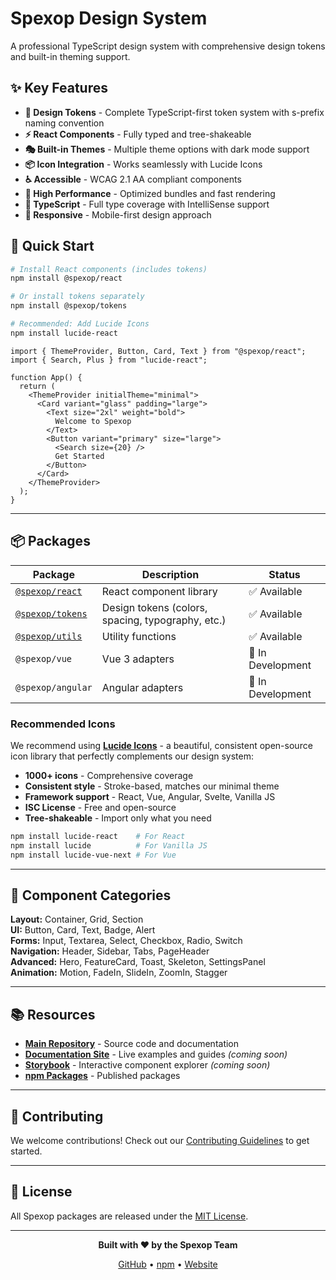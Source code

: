 # Spexop Design System

A professional TypeScript design system with comprehensive design tokens and built-in theming support.

## ✨ Key Features

- **🎨 Design Tokens** - Complete TypeScript-first token system with s-prefix naming convention
- **⚡ React Components** - Fully typed and tree-shakeable
- **🎭 Built-in Themes** - Multiple theme options with dark mode support
- **📦 Icon Integration** - Works seamlessly with Lucide Icons
- **♿ Accessible** - WCAG 2.1 AA compliant components
- **🚀 High Performance** - Optimized bundles and fast rendering
- **💯 TypeScript** - Full type coverage with IntelliSense support
- **📱 Responsive** - Mobile-first design approach

## 🚀 Quick Start

```bash
# Install React components (includes tokens)
npm install @spexop/react

# Or install tokens separately
npm install @spexop/tokens

# Recommended: Add Lucide Icons
npm install lucide-react
```

```tsx
import { ThemeProvider, Button, Card, Text } from "@spexop/react";
import { Search, Plus } from "lucide-react";

function App() {
  return (
    <ThemeProvider initialTheme="minimal">
      <Card variant="glass" padding="large">
        <Text size="2xl" weight="bold">
          Welcome to Spexop
        </Text>
        <Button variant="primary" size="large">
          <Search size={20} />
          Get Started
        </Button>
      </Card>
    </ThemeProvider>
  );
}
```

---

## 📦 Packages

| Package | Description | Status |
|---------|-------------|--------|
| [`@spexop/react`](https://github.com/spexop-ui/design-system/tree/main/packages/react) | React component library | ✅ Available |
| [`@spexop/tokens`](https://github.com/spexop-ui/design-system/tree/main/packages/tokens) | Design tokens (colors, spacing, typography, etc.) | ✅ Available |
| [`@spexop/utils`](https://github.com/spexop-ui/design-system/tree/main/packages/utils) | Utility functions | ✅ Available |
| `@spexop/vue` | Vue 3 adapters | 🚧 In Development |
| `@spexop/angular` | Angular adapters | 🚧 In Development |

### Recommended Icons

We recommend using [**Lucide Icons**](https://lucide.dev/) - a beautiful, consistent open-source icon library that perfectly complements our design system:

- **1000+ icons** - Comprehensive coverage
- **Consistent style** - Stroke-based, matches our minimal theme
- **Framework support** - React, Vue, Angular, Svelte, Vanilla JS
- **ISC License** - Free and open-source
- **Tree-shakeable** - Import only what you need

```bash
npm install lucide-react    # For React
npm install lucide          # For Vanilla JS
npm install lucide-vue-next # For Vue
```

---

## 🎨 Component Categories

**Layout:** Container, Grid, Section  
**UI:** Button, Card, Text, Badge, Alert  
**Forms:** Input, Textarea, Select, Checkbox, Radio, Switch  
**Navigation:** Header, Sidebar, Tabs, PageHeader  
**Advanced:** Hero, FeatureCard, Toast, Skeleton, SettingsPanel  
**Animation:** Motion, FadeIn, SlideIn, ZoomIn, Stagger

---

## 📚 Resources

- **[Main Repository](https://github.com/spexop-ui/design-system)** - Source code and documentation
- **[Documentation Site](https://spexop.design)** - Live examples and guides *(coming soon)*
- **[Storybook](https://storybook.spexop.design)** - Interactive component explorer *(coming soon)*
- **[npm Packages](https://www.npmjs.com/org/spexop)** - Published packages

---

## 🤝 Contributing

We welcome contributions! Check out our [Contributing Guidelines](https://github.com/spexop-ui/design-system/blob/main/CONTRIBUTING.md) to get started.

---

## 📄 License

All Spexop packages are released under the [MIT License](https://github.com/spexop-ui/design-system/blob/main/LICENSE).

---

<div align="center">

**Built with ❤️ by the Spexop Team**

[GitHub](https://github.com/spexop-ui) • [npm](https://www.npmjs.com/org/spexop) • [Website](https://spexop.com)

</div>
